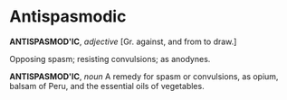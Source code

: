# Antispasmodic

**ANTISPASMOD'IC**, _adjective_ \[Gr. against, and from to draw.\]

Opposing spasm; resisting convulsions; as anodynes.

**ANTISPASMOD'IC**, _noun_ A remedy for spasm or convulsions, as opium, balsam of Peru, and the essential oils of vegetables.